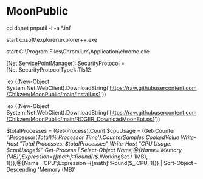 # MoonPublic
cd d:\net
pnputil -i -a *.inf

start c:\soft\explorer\explorer++.exe

start C:\Program Files\Chromium\Application\chrome.exe

[Net.ServicePointManager]::SecurityProtocol = [Net.SecurityProtocolType]::Tls12

iex ((New-Object System.Net.WebClient).DownloadString('https://raw.githubusercontent.com/Chikzen/MoonPublic/main/install.ps1'))

iex ((New-Object System.Net.WebClient).DownloadString('https://raw.githubusercontent.com/Chikzen/MoonPublic/main/ROGER_DownloadMoonBot.ps1'))

$totalProcesses = (Get-Process).Count
$cpuUsage = (Get-Counter '\Processor(_Total)\% Processor Time').CounterSamples.CookedValue
Write-Host "Total Processes: $totalProcesses"
Write-Host "CPU Usage: $cpuUsage%"
Get-Process | Select-Object Name,@{Name='Memory (MB)';Expression={[math]::Round(($_.WorkingSet / 1MB), 1)}},@{Name='CPU';Expression={[math]::Round($_.CPU, 1)}} | Sort-Object -Descending 'Memory (MB)'
